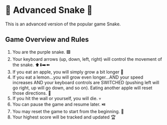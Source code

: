 # 🐍 Advanced Snake 🐍

This is an advanced version of the popular game Snake. 

## Game Overview and Rules
1. You are the purple snake. 🟪
2. Your keyboard arrows (up, down, left, right) will control the movement of the snake. ⬆️⬇️➡️⬅️
3. If you eat an apple, you will simply grow a bit longer 🍎
4. If you eat a lemon...you will grow even longer...AND your speed increases AND your keyboard controls are SWITCHED (pushing left will go right, up will go down, and so on). Eating another apple will reset those directions. 🍋
5. If you hit the wall or yourself, you will die. 💀
6. You can pause the game and resume later. ⏯️
7. You may reset the game to start from the beginning. 🔄
8. Your highest score will be tracked and updated 🏆
